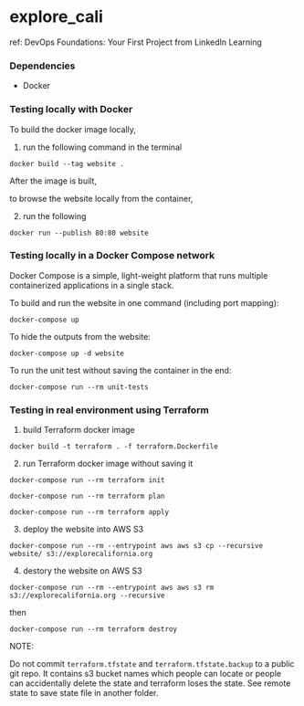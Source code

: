 # explore_cali

ref: DevOps Foundations: Your First Project from LinkedIn Learning 

### Dependencies
- Docker


### Testing locally with Docker

To build the docker image locally, 

1. run the following command in the terminal

`docker build --tag website .`


After the image is built, 

to browse the website locally from the container, 

2. run the following

`docker run --publish 80:80 website`

### Testing locally in a Docker Compose network

Docker Compose is a simple, light-weight platform that runs multiple containerized applications in a single stack.

To build and run the website in one command (including port mapping):

`docker-compose up`

To hide the outputs from the website:

`docker-compose up -d website`

To run the unit test without saving the container in the end:

`docker-compose run --rm unit-tests`

### Testing in real environment using Terraform

1. build Terraform docker image

`docker build -t terraform . -f terraform.Dockerfile`

2. run Terraform docker image without saving it

`docker-compose run --rm terraform init`

`docker-compose run --rm terraform plan`

`docker-compose run --rm terraform apply`

3. deploy the website into AWS S3

`docker-compose run --rm --entrypoint aws aws s3 cp --recursive website/ s3://explorecalifornia.org`

4. destory the website on AWS S3

`docker-compose run --rm --entrypoint aws aws s3 rm s3://explorecalifornia.org --recursive`

then 

`docker-compose run --rm terraform destroy`

NOTE:

Do not commit `terraform.tfstate` and `terraform.tfstate.backup` to a public git repo. It contains s3 bucket names which people can locate or people can accidentally delete the state and terraform loses the state. See remote state to save state file in another folder.




